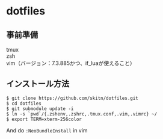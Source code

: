 dotfiles
====

事前準備
---------------------------------------
tmux  
zsh  
vim（バージョン：7.3.885かつ、if_luaが使えること）  

インストール方法
---------------------------------------
```
$ git clone https://github.com/skitn/dotfiles.git  
$ cd dotfiles  
$ git submodule update -i  
$ ln -s `pwd`/{.zshenv,.zshrc,.tmux.conf,.vim,.vimrc} ~/
$ export TERM=xterm-256color 
```

And do `:NeoBundleInstall` in vim
